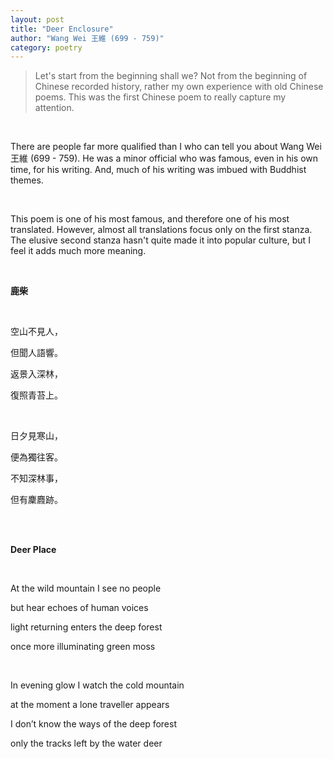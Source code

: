 ```yaml
---
layout: post
title: "Deer Enclosure"
author: "Wang Wei 王維 (699 - 759)"
category: poetry
---
```


>Let's start from the beginning shall we? Not from the beginning of Chinese recorded history, rather my own experience with old Chinese poems. This was the first Chinese poem to really capture my attention.

<br>

There are people far more qualified than I who can tell you about Wang Wei 王維 (699 - 759). He was a minor official who was famous, even in his own time, for his writing. And, much of his writing was imbued with Buddhist themes.

<br>

This poem is one of his most famous, and therefore one of his most translated. However, almost all translations focus only on the first stanza. The elusive second stanza hasn't quite made it into popular culture, but I feel it adds much more meaning.

<br>
  
  **鹿柴** 
  
  <br>
    
  空山不見人，
  
  但聞人語響。
	
  返景入深林，
  
  復照青苔上。
  
  <br>
  
  日夕見寒山，
	
  便為獨往客。
	
  不知深林事，

  但有麇麚跡。
  
  <br><br>
  
  **Deer Place** 
  
  <br>
  
  At the wild mountain I see no people
  
  but hear echoes of human voices
  
  light returning enters the deep forest
  
  once more illuminating green moss
    
  <br>
  
  In evening glow I watch the cold mountain
  
  at the moment a lone traveller appears
  
  I don’t know the ways of the deep forest
  
  only the tracks left by the water deer
  
  <br><br>
